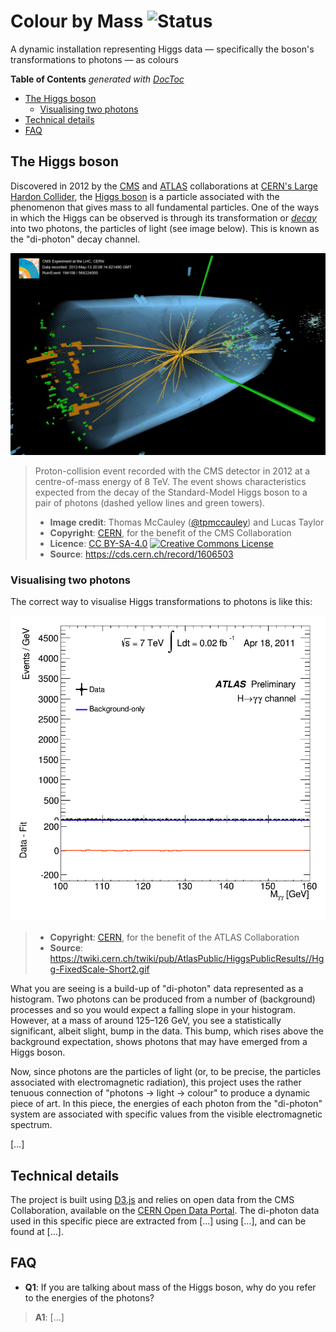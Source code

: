 # Colour by Mass ![Status](https://img.shields.io/badge/Status-Coming%20Soon!-orange.svg)

A dynamic installation representing Higgs data &mdash; specifically the boson's transformations to photons &mdash; as colours

<!-- START doctoc generated TOC please keep comment here to allow auto update -->
<!-- DON'T EDIT THIS SECTION, INSTEAD RE-RUN doctoc TO UPDATE -->
**Table of Contents**  *generated with [DocToc](https://github.com/thlorenz/doctoc)*

- [The Higgs boson](#the-higgs-boson)
  - [Visualising two photons](#visualising-two-photons)
- [Technical details](#technical-details)
- [FAQ](#faq)

<!-- END doctoc generated TOC please keep comment here to allow auto update -->

## The Higgs boson

Discovered in 2012 by the [CMS](http://cms.web.cern.ch) and [ATLAS](http://atlas.ch) collaborations at [CERN's Large Hardon Collider](http://home.cern/topics/large-hadron-collider), the [Higgs boson](https://en.wikipedia.org/wiki/Higgs_boson) is a particle associated with the phenomenon that gives mass to all fundamental particles.
One of the ways in which the Higgs can be observed is through its transformation or *[decay](https://en.wikipedia.org/wiki/Particle_decay)* into two photons, the particles of light (see image below).
This is known as the "di-photon" decay channel.

![Higgs event](images/higgs.png)

> Proton-collision event recorded with the CMS detector in 2012 at a centre-of-mass energy of 8 TeV.
The event shows characteristics expected from the decay of the Standard-Model Higgs boson to a pair of photons (dashed yellow lines and green towers).
> - **Image credit**: Thomas McCauley ([@tpmccauley](https://github.com/tpmccauley)) and Lucas Taylor
> - **Copyright**: [CERN](http://home.cern), for the benefit of the CMS Collaboration
> - **Licence**: [CC BY-SA-4.0](http://creativecommons.org/licenses/by-sa/4.0/) [![Creative Commons License](https://i.creativecommons.org/l/by-sa/4.0/80x15.png)](http://creativecommons.org/licenses/by-sa/4.0/)
> - **Source**: https://cds.cern.ch/record/1606503

### Visualising two photons

The correct way to visualise Higgs transformations to photons is like this:

![Higgs-to-&gamma;&gamma; plot animation](images/Hgg-FixedScale-Short2.gif)

> - **Copyright**: [CERN](http://home.cern), for the benefit of the ATLAS Collaboration
> - **Source**: https://twiki.cern.ch/twiki/pub/AtlasPublic/HiggsPublicResults//Hgg-FixedScale-Short2.gif

What you are seeing is a build-up of "di-photon" data represented as a histogram.
Two photons can be produced from a number of (background) processes and so you would expect a falling slope in your histogram.
However, at a mass of around 125–126 GeV, you see a statistically significant, albeit slight, bump in the data.
This bump, which rises above the background expectation, shows photons that may have emerged from a Higgs boson.

Now, since photons are the particles of light (or, to be precise, the particles associated with electromagnetic radiation), this project uses the rather tenuous connection of "photons &rarr; light &rarr; colour" to produce a dynamic piece of art.
In this piece, the energies of each photon from the "di-photon" system are associated with specific values from the visible electromagnetic spectrum.

[…]

## Technical details

The project is built using [D3.js](https://d3js.org/) and relies on open data from the CMS Collaboration, available on the [CERN Open Data Portal](http://opendata.cern.ch).
The di-photon data used in this specific piece are extracted from […] using […], and can be found at […].

## FAQ

- **Q1**: If you are talking about mass of the Higgs boson, why do you refer to the energies of the photons?

> **A1**: […]
